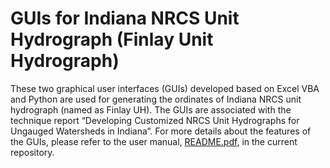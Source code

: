 # GUIs for Indiana NRCS Unit Hydrograph (Finlay Unit Hydrograph)
These two graphical user interfaces (GUIs) developed based on Excel VBA and Python are used for generating the ordinates of Indiana NRCS unit hydrograph (named as Finlay UH). The GUIs are associated with the technique report “Developing Customized NRCS Unit Hydrographs for Ungauged Watersheds in Indiana”. For more details about the features of the GUIs, please refer to the user manual, [README.pdf](https://github.com/huan1441/GUIs-for-Indiana-NRCS-Unit-Hydrograph/blob/main/README.pdf), in the current repository.
